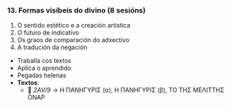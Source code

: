 ### 13. **Formas visíbeis do divino**  (8 sesións)
1. O sentido estético e a creación artística  
2. O futuro de indicativo  
3. Os graos de comparación do adxectivo  
4. A tradución da negación  
- Traballa cos textos  
- Aplica o aprendido  
- Pegadas helenas  
- **Textos**:  
  - 📁 *2AV/9* → Η ΠΑΝΗΓΥΡΙΣ (α), Η ΠΑΝΗΓΥΡΙΣ (β), ΤΟ ΤΗΣ ΜΕΛΙΤΤΗΣ ΟΝΑΡ  